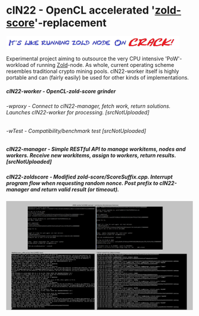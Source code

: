 # clN22 - OpenCL accelerated '[zold-score](https://github.com/zold-io/zold-score)'-replacement
![slog](res/smlogo.png)

Experimental project aiming to outsource the very CPU intensive 'PoW'-workload of running [Zold](https://zold.io/)-node.
As whole, current operating scheme resembles traditional crypto mining pools. clN22-worker itself is highly portable and can (fairly easily) be used for other kinds of implementations.

##### clN22-worker      - OpenCL-zold-score grinder
###### 		-wproxy 	 - Connect to clN22-manager, fetch work, return solutions. Launches clN22-worker for processing. [srcNotUploaded]
######		-wTest		 - Compatibility/benchmark test [srcNotUploaded]
##### clN22-manager     - Simple RESTful API to manage workitems, nodes and workers. Receive new workitems, assign to workers, return results. [srcNotUploaded]
##### clN22-zoldscore   - Modified zold-score/ScoreSuffix.cpp. Interrupt program flow when requesting random nonce. Post prefix to clN22-manager and return valid result (or timeout).

![screenshot](res/scrshot.png)

